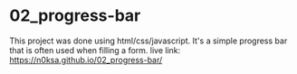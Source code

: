 # 02_progress-bar
This project was done using html/css/javascript.
It's a simple progress bar that is often used when filling a form.
live link: https://n0ksa.github.io/02_progress-bar/
